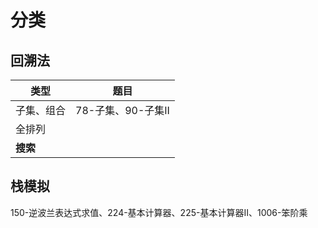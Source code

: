 # 分类

## 回溯法

| 类型       | 题目               |
| ---------- | ------------------ |
| 子集、组合 | 78-子集、90-子集II |
| 全排列     |                    |
| **搜索**   |                    |

## 栈模拟

150-逆波兰表达式求值、224-基本计算器、225-基本计算器II、1006-笨阶乘